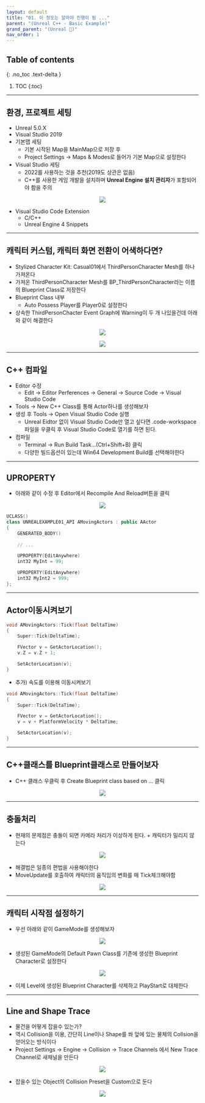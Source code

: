 ```yaml
---
layout: default
title: "01. 이 정도는 알아야 진행이 됨 ..."
parent: "(Unreal C++ - Basic Example)"
grand_parent: "(Unreal 🚀)"
nav_order: 1
---
```


## Table of contents
{: .no_toc .text-delta }

1. TOC
{:toc}

---

## 환경, 프로젝트 세팅

* Unreal 5.0.X
* Visual Studio 2019
* 기본맵 세팅
    * 기본 시작된 Map을 MainMap으로 저장 후
    * Project Settings -> Maps & Modes로 들어가 기본 Map으로 설정한다
* Visual Studio 세팅
    * 2022를 사용하는 것을 추천(2019도 상관은 없음)
    * C++를 사용한 게임 개발을 설치하며 **Unreal Engine 설치 관리자**가 포함되어야 함을 주의

<p align="center">
  <img src="https://taehyungs-programming-blog.github.io/blog/assets/images/unreal/cpp-basic-example-1/cpp-basic-example-1-1.png"/>
</p>

* Visual Studio Code Extension
    * C/C++
    * Unreal Engine 4 Snippets

---

## 캐릭터 커스텀, 캐릭터 화면 전환이 어색하다면?

* Stylized Character Kit: Casual01에서 ThirdPersonCharacter Mesh를 하나가져온다
* 가져온 ThirdPersonCharacter Mesh를 BP_ThirdPersonCharacter라는 이름의 Blueprint Class로 저장한다
* Blueprint Class 내부
    * Auto Possess Player를 Player0로 설정한다
* 상속한 ThirdPersonChacter Event Graph에 Warning이 두 개 나있을건데 아래와 같이 해결한다

<p align="center">
  <img src="https://taehyungs-programming-blog.github.io/blog/assets/images/unreal/cpp-basic-example-1/cpp-basic-example-1-2.png"/>
</p>

<p align="center">
  <img src="https://taehyungs-programming-blog.github.io/blog/assets/images/unreal/cpp-basic-example-1/cpp-basic-example-1-3.png"/>
</p>

---

## C++ 컴파일

* Editor 수정
    * Edit -> Editor Perferences -> General -> Source Code -> Visual Studio Code
* Tools -> New C++ Class를 통해 Actor하나를 생성해보자
* 생성 후 Tools -> Open Visual Studio Code 실행
    * Unreal Eidtor 없이 Visual Studio Code만 열고 싶다면 .code-workspace파일을 우클릭 후 Visual Studio Code로 열기를 하면 된다.
* 컴파일
    * Terminal -> Run Build Task...(Ctrl+Shift+B) 클릭
    * 다양한 빌드옵션이 있는데 Win64 Development Build를 선택해야한다

---

## UPROPERTY

* 아래와 같이 수정 후 Editor에서 Recompile And Reload버튼을 클릭

<p align="center">
  <img src="https://taehyungs-programming-blog.github.io/blog/assets/images/unreal/cpp-basic-example-1/cpp-basic-example-1-4.png"/>
</p>

```cpp
UCLASS()
class UNREALEXAMPLE01_API AMovingActors : public AActor
{
	GENERATED_BODY()
	
    // ...

	UPROPERTY(EditAnywhere)
	int32 MyInt = 99;

	UPROPERTY(EditAnywhere)
	int32 MyInt2 = 999;
};
```

---

## Actor이동시켜보기

```cpp
void AMovingActors::Tick(float DeltaTime)
{
	Super::Tick(DeltaTime);

	FVector v = GetActorLocation();
	v.Z = v.Z + 1;

	SetActorLocation(v);
}
```

* 추가) 속도를 이용해 이동시켜보기

```cpp
void AMovingActors::Tick(float DeltaTime)
{
	Super::Tick(DeltaTime);

	FVector v = GetActorLocation();
	v = v + PlatformVelocity * DeltaTime;

	SetActorLocation(v);
}
```

---

## C++클래스를 Blueprint클래스로 만들어보자

* C++ 클래스 우클릭 후 Create Blueprint class based on ... 클릭

<p align="center">
  <img src="https://taehyungs-programming-blog.github.io/blog/assets/images/unreal/cpp-basic-example-1/cpp-basic-example-1-5.png"/>
</p>

---

## 충돌처리

* 현재의 문제점은 충돌이 되면 카메라 처리가 이상하게 된다. + 캐릭터가 밀리지 않는다

<p align="center">
  <img src="https://taehyungs-programming-blog.github.io/blog/assets/images/unreal/cpp-basic-example-1/cpp-basic-example-1-6.png"/>
</p>

* 해결법은 일종의 편법을 사용해야한다
* MoveUpdate를 호출하여 캐릭터의 움직임의 변화를 매 Tick체크해야함

<p align="center">
  <img src="https://taehyungs-programming-blog.github.io/blog/assets/images/unreal/cpp-basic-example-1/cpp-basic-example-1-7.png"/>
</p>

---

## 캐릭터 시작점 설정하기

* 우선 아래와 같이 GameMode를 생성해보자

<p align="center">
  <img src="https://taehyungs-programming-blog.github.io/blog/assets/images/unreal/cpp-basic-example-1/cpp-basic-example-1-8.png"/>
</p>

* 생성된 GameMode의 Default Pawn Class를 기존에 생성한 Blueprint Character로 설정한다

<p align="center">
  <img src="https://taehyungs-programming-blog.github.io/blog/assets/images/unreal/cpp-basic-example-1/cpp-basic-example-1-9.png"/>
</p>

* 이제 Level에 생성된 Blueprint Character를 삭제하고 PlayStart로 대체한다

---

## Line and Shape Trace

* 물건을 어떻게 잡을수 있는가?
* 역시 Collision을 이용, 간단히 Line이나 Shape를 쏴 앞에 있는 물체의 Collsion을 얻어오는 방식이다
* Project Settings -> Engine -> Collision -> Trace Channels 에서 New Trace Channel로 새채널을 만든다

<p align="center">
  <img src="https://taehyungs-programming-blog.github.io/blog/assets/images/unreal/cpp-basic-example-1/cpp-basic-example-1-10.png"/>
</p>

* 잡을수 있는 Object의 Collision Preset을 Custom으로 둔다

<p align="center">
  <img src="https://taehyungs-programming-blog.github.io/blog/assets/images/unreal/cpp-basic-example-1/cpp-basic-example-1-11.png"/>
</p>

